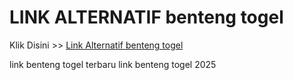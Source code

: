 # LINK ALTERNATIF benteng togel

Klik Disini >> <a href="https://linksto.pages.dev/">Link Alternatif benteng togel </a>

link benteng togel terbaru
link benteng togel 2025